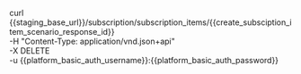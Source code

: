 
curl {{staging_base_url}}/subscription/subscription_items/{{create_subsciption_item_scenario_response_id}}  \
    -H "Content-Type: application/vnd.json+api" \
    -X DELETE\
    -u  {{platform_basic_auth_username}}:{{platform_basic_auth_password}}

